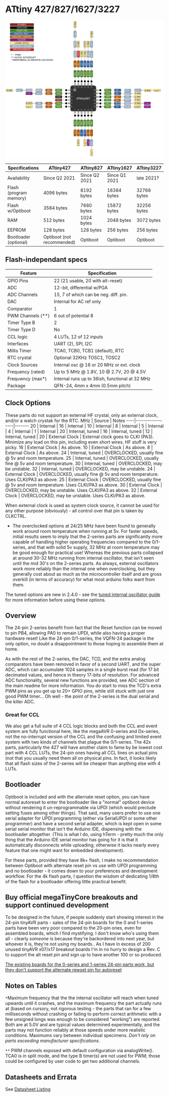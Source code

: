 # ATtiny 427/827/1627/3227
![x27 Pin Mapping](ATtiny_x27.gif "Arduino Pin Mapping for ATtiny x27")

 Specifications       |    ATtiny427   |   ATtiny827   |   ATtiny1627  |  ATtiny3227   |
----------------------|----------------|---------------|---------------|---------------|
Availability          |  Since Q2 2021 | Since Q2 2021 | Since Q1 2021 |    late 2021? |
Flash (program memory)|     4096 bytes |    8192 bytes |   16384 bytes |   32768 bytes |
Flash w/Optiboot      |     3584 bytes |    7680 bytes |   15872 bytes |   32256 bytes |
RAM                   |      512 bytes |    1024 bytes |    2048 bytes |    3072 bytes |
EEPROM                |      128 bytes |     128 bytes |     256 bytes |     256 bytes |
Bootloader (optional) | Optiboot (not recommended) | Optiboot | Optiboot |    Optiboot |

## Flash-independant specs

Feature               |             Specification                   |
----------------------|---------------------------------------------|
GPIO Pins             |           22 (21 usable, 20 with alt-reset) |
ADC                   |                  12-bit, differential w/PGA |
ADC Channels          |      15, 7 of which  can be neg. diff. pin. |
DAC                   |                    Internal for AC ref only |
Comparator            |                                           1 |
PWM Channels (**)     |                        6 out of potential 8 |
Timer Type B          |                                           2 |
Timer Type D          |                                          No |
CCL logic             |                     4 LUTs, 12 of 12 inputs |
Interfaces            |                          UART (2), SPI, I2C |
Millis Timer          |             TCA0, TCB0, TCB1 (default), RTC |
RTC crystal           |                Optional  32KHz TOSC1, TOSC2 |
Clock Sources         |   Internal osc @ 16 or 20 MHz or ext. clock |
Frequency (rated)     |    Up to 5 MHz @ 1.8V, 10 @ 2.7V, 20 @ 4.5V |
Frequwncy (max*)      |   Internal runs up to 36ish, functional at 32 MHz |
Package               |             QFN-24, 4mm x 4mm (0.5mm pitch) |

## Clock Options
These parts do not support an external HF crystal, only an external clock, and/or a watch crystak for the RTC.
 MHz | Source          | Notes
 ----|-----------------|-------
  20 | Internal        |
  16 | Internal        |
  10 | Internal        |
   8 | Internal        |
   5 | Internal        |
   4 | Internal        |
   1 | Internal        |
  20 | Internal, tuned |
  16 | Internal, tuned |
  12 | Internal, tuned |
  20 | External Clock  | External clock goes to CLKI (PA3). Minimize any load on this pin, including even short wires. HF stuff is very picky.
  16 | External Clock  | As above.
  10 | External Clock  | As above.
   8 | External Clock  | As above.
  24 | Internal, tuned | OVERCLOCKED, usually fine @ 5v and room temperature.
  25 | Internal, tuned | OVERCLOCKED, usually fine @ 5v and room temperature.
  30 | Internal, tuned | OVERCLOCKED, may be unstable.
  32 | Internal, tuned | OVERCLOCKED, may be unstable.
  24 | External Clock  | OVERCLOCKED, usually fine @ 5v and room temperature. Uses CLKI/PA3 as above.
  25 | External Clock  | OVERCLOCKED, usually fine @ 5v and room temperature. Uses CLKI/PA3 as above.
  30 | External Clock  | OVERCLOCKED, may be unstable. Uses CLKI/PA3 as above.
  32 | External Clock  | OVERCLOCKED, may be unstable. Uses CLKI/PA3 as above.
  
When external clock is used as system clock source, it cannot be used for any other purpose (obviously) - all control over that pin is taken by CLKCTRL.

* The overclocked options at 24/25 MHz have been found to generally work around room temperature when running at 5v. For faster speeds, initial results seem to imply that the 2-series parts are significantly more capable of handling higher operating frequencies compared to the 0/1-series, and that with solid 5v supply, 32 MHz at room temperature may be good enough for practical use! Whereas the previous parts collapsed at around 30-32 MHz running from internal oscillator, that isn't seen until the mid 30's on the 2-series parts. As always, external oscillators work more reliably than the internal one when overclocking, but they generally cost about as much as the microcontroller itself and are gross overkill (in terms of accuracy) for what most arduino folks want from them.

The tuned options are new in 2.4.0 - see the [tuned internal oscillator guide](Tuning.md) for more information before using these options.

## Overview
The 24-pin 2-series benefit from fact that the Reset function can be moved to pin PB4, allowing PA0 to remain UPDI, while also having a proper hardware reset! Like the 24-pin 0/1-series, the VQFN-24 package is the only option, no doubt a disappointment to those hoping to assemble them at home.

As with the rest of the 2-series, the DAC, TCD, and the extra analog comparators have been removed in favor of a second UART, and the super ADC, which can accumulate 1024 samples in a single burst read (for 17 bit decimated values, and hence in theory 17-bits of resolution. For advanced ADC functionality, several new functions are provided, see ADC section of the main readme for more information. You do start to miss the TCD's extra PWM pins as you get up to 20+ GPIO pins, while still stuck with just one good PWM timer... Oh well - the point of the 2-series is the dual serial and the killer ADC.

### Great for CCL
We also get a full suite of 4 CCL logic blocks and both the CCL and event system are fully functional here, like the megaAVR 0-series and Dx-series, not the no-interrupt version of the CCL and the confusing and limited event system with two kinds of channels that plague the 0/1-series. The 42x parts, particularly the 427 will have another claim to fame by be lowest cost part with 4 CCL LUTs, the 24-pin ones having all CCL lines on actual pins (not that you usually need them all on physical pins. In fact, it looks likely that all flash sizes of the 2-series will be cheaper than anything else with 4 LUTs.

## Bootloader
Optiboot is included and with the alternate reset option, you can have normal autoreset to enter the bootloader like a "normal" optiboot device without rendering it un-reprogrammable via UPDI (which would preclude setting fuses among other things). That said, many users prefer to use one serial adapter for UPDI programming (either via SerialUPDI or some other programmer) and have a second serial adapter, which is kept open in some serial serial monitor that isn't the Arduino IDE, dispensing with the bootloader altogether. (This is what I do, using hTerm - pretty much the only thing that the Arduino IDE serial monitor has going for it is that it automatically disconnects while uploading; otherwise it lacks nearly every feature that one might want for embedded development).

For these parts, provided they have 8k+ flash, I make no recommendation between Optiboot with alternate reset pin vs use with UPDI programming and no bootloader - it comes down to your preferences and development workflow. For the 4k flash parts, I question the wisdom of dedicating 1/8th of the flash for a bootloader offering little practical benefit.

## Buy official megaTinyCore breakouts and support continued development
To be designed in the future, if people suddenly start showing interest in the 24-pin tinyAVR parts - sales of the 24-pin boards for the 0 and 1-series parts have been very poor compared to the 20-pin ones, even for assembled boards, which I find mystifying. I don't know who's using them all - clearly *someone* is because they're backordered into next year, but whoever it is, they're not using my boards.. As I have in excess of 200 unused tinyAVR x07/x17 breakout boards I'm in no hurry to design a Rev. C to support the alt reset pin and sign up to have another 100 or so produced.

[The existing boards for the 0-series and 1-series 24-pin parts work, but they don't support the alternate rewset pin for autoreset](https://www.tindie.com/products/17613/)

## Notes on Tables
`*`Maximum frequency that the the internal oscillator will reach when tuned upwards until it crashes, and the maximum frequency the part actually runs at (based on cursory, not rigorous testing - the parts that ran for a few milliseconds without crashing or failing to perform correct arithmetic with a few unsigned longs was enough to be considered "working") are reported. Both are at 5.0V and are typical values determined experimentally, and the parts may not function reliably at those speeds under more realistic conditions. Maximums vary between individual specimens. *Don't rely on parts exceeding manufacturer specifications*.

`**` PWM channels exposed with default configuration via analogWrite(). TCA0 is in split mode, and the type B timer(s) are not used for PWM; those could be configured by user code to get two additional channels.

## Datasheets and Errata
See [Datasheet Listing](Datasheets.md)
